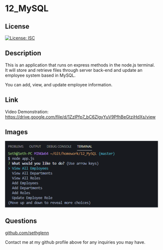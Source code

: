 # 12_MySQL

## License
   
  [![License: ISC](https://img.shields.io/badge/License-ISC-blue.svg)](https://opensource.org/licenses/ISC)

  ## Description

This is an application that runs on express methods in the node.js terminal. It will store and retrieve files through server back-end and update an employee system based in MySQL.

You can add, view, and update employee information.

  ## Link

  Video Demonstration: https://drive.google.com/file/d/1ZzlPfp7_bC6ZlgyYuV9PfhBeGtziHdXs/view

  ## Images
![Screenshot01](./Assets/screenshot01.png)


 ## Questions

 [github.com/sethglenn](https://github.com/sethglenn)

 Contact me at my github profile above for any inquiries you may have.